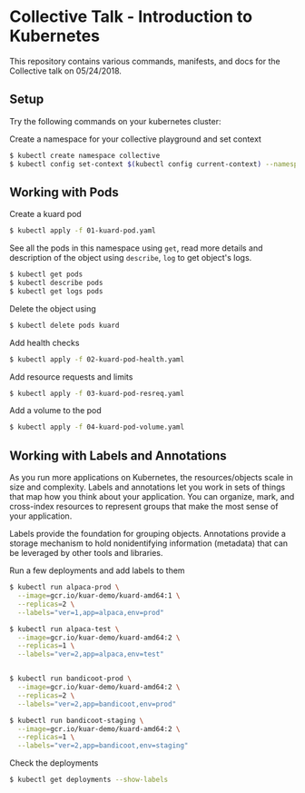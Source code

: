 # Collective Talk - Introduction to Kubernetes

This repository contains various commands, manifests, and docs for the Collective talk on 05/24/2018.

## Setup

Try the following commands on your kubernetes cluster:

Create a namespace for your collective playground and set context

```bash
$ kubectl create namespace collective
$ kubectl config set-context $(kubectl config current-context) --namespace=collective
```

## Working with Pods

Create a kuard pod

```bash
$ kubectl apply -f 01-kuard-pod.yaml
```

See all the pods in this namespace using `get`, read more details and description of the object using `describe`, `log` to get object's logs.

```bash
$ kubectl get pods
$ kubectl describe pods
$ kubectl get logs pods
```

Delete the object using

```bash
$ kubectl delete pods kuard
```

Add health checks

```bash
$ kubectl apply -f 02-kuard-pod-health.yaml
```

Add resource requests and limits

```bash
$ kubectl apply -f 03-kuard-pod-resreq.yaml
```

Add a volume to the pod

```bash
$ kubectl apply -f 04-kuard-pod-volume.yaml
```

## Working with Labels and Annotations

As you run more applications on Kubernetes, the resources/objects scale in size and complexity. Labels and annotations let you work in sets of things that map how you think about your application. You can organize, mark, and cross-index resources to represent groups that make the most sense of your application.

Labels provide the foundation for grouping objects.
Annotations provide a storage mechanism to hold nonidentifying information (metadata) that can be leveraged by other tools and libraries.

Run a few deployments and add labels to them

```bash
$ kubectl run alpaca-prod \
  --image=gcr.io/kuar-demo/kuard-amd64:1 \
  --replicas=2 \
  --labels="ver=1,app=alpaca,env=prod"

$ kubectl run alpaca-test \
  --image=gcr.io/kuar-demo/kuard-amd64:2 \
  --replicas=1 \
  --labels="ver=2,app=alpaca,env=test"


$ kubectl run bandicoot-prod \
  --image=gcr.io/kuar-demo/kuard-amd64:2 \
  --replicas=2 \
  --labels="ver=2,app=bandicoot,env=prod"

$ kubectl run bandicoot-staging \
  --image=gcr.io/kuar-demo/kuard-amd64:2 \
  --replicas=1 \
  --labels="ver=2,app=bandicoot,env=staging"
```

Check the deployments

```bash
$ kubectl get deployments --show-labels
```



